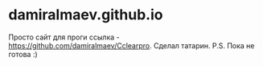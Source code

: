 # damiralmaev.github.io
Просто сайт для проги ссылка - https://github.com/damiralmaev/Cclearpro. Сделал татарин. P.S. Пока не готова :)
